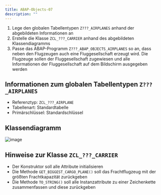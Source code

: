 ```yaml
---
title: ABAP-Objects-07
description: ""
---
```


1. Lege den globalen Tabellentypen `Z???_AIRPLANES` anhand der abgebildeten Informationen an
2. Erstelle die Klasse `ZCL_???_CARRIER` anhand des abgebildeten Klassendiagramms
3. Passe das ABAP-Programm `Z???_ABAP_OBJECTS_AIRPLANES` so an, dass neben den Flugzeugen auch eine Fluggesellschaft erzeugt wird. Die Flugzeuge sollen der Fluggesellschaft zugewiesen und alle Informationen der Fluggesellschaft auf dem Bildschirm ausgegeben
   werden

## Informationen zum globalen Tabellentypen `Z???_AIRPLANES`

- Referenztyp: `ZCL_???_AIRPLANE`
- Tabellenart: Standardtabelle
- Primärschlüssel: Standardschlüssel

## Klassendiagramm

![image](https://user-images.githubusercontent.com/47243617/210181592-d55466fc-c9d0-4623-8864-359e37d2a606.png)

## Hinweise zur Klasse `ZCL_???_CARRIER`

- Der Konstruktor soll alle Attribute initialisieren
- Die Methode `GET_BIGGEST_CARGO_PLANE()` soll das Frachtflugzeug mit der größten Frachtkapazität zurückgeben
- Die Methode `TO_STRING()` soll alle Instanzattribute zu einer Zeichenkette zusammenfassen und diese zurückgeben
